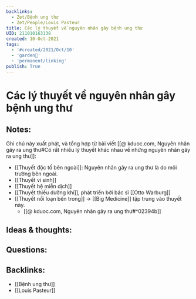 ```yaml
---
backlinks:
  - Zet/Bệnh ung thư
  - Zet/People/Louis Pasteur
title: Các lý thuyết về nguyên nhân gây bệnh ung thư
UID: 211010163138
created: 10-Oct-2021
tags:
  - '#created/2021/Oct/10'
  - 'garden🏡'
  - 'permanent/linking'
publish: True
---
```

# Các lý thuyết về nguyên nhân gây bệnh ung thư

## Notes:
Ghi chú này xuất phát, và tổng hợp từ bài viết [[@ kduoc.com, Nguyên nhân gây ra ung thư#Có rất nhiều lý thuyết khác nhau về những nguyên nhân gây ra ung thư]]:
- [[Thuyết độc tố bên ngoài]]: Nguyên nhân gây ra ung thư là do môi trường bên ngoài.
- [[Thuyết vi sinh]]
- [[Thuyết hệ miễn dịch]]
- [[Thuyết thiếu dưỡng khí]], phát triển bởi bác sĩ [[Otto Warburg]]
- [[Thuyết nổi loạn bên trong]] -> [[Big Medicine]] tập trung vào thuyết này. 
	- [[@ kduoc.com, Nguyên nhân gây ra ung thư#^02394b]]

## Ideas & thoughts:

## Questions:


## Backlinks:
- [[Bệnh ung thư]]
- [[Louis Pasteur]]
